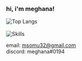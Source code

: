 ### hi, i'm meghana!

<!--msomu07/msomu07** is a ✨ _special_ ✨ repository because its `README.md` (this file) appears on your GitHub profile.-->

![Top Langs](https://github-readme-stats.vercel.app/api/top-langs/?username=msomu07)
<br>
<br>
![Skills](https://skillicons.dev/icons?i=java,html,css,js,py,sqlite,r,github&theme=light&perline=4)
<br>

email: msomu32@gmail.com 
<br>
discord: meghana#0194

<!-- 🔭 I’m currently working on ...
- 🌱 I’m currently learning ...
- 👯 I’m looking to collaborate on ...
- 🤔 I’m looking for help with ...
- 💬 Ask me about ...
- 📫 How to reach me: ...
- 😄 Pronouns: ...
- ⚡ Fun fact: ...
-->
